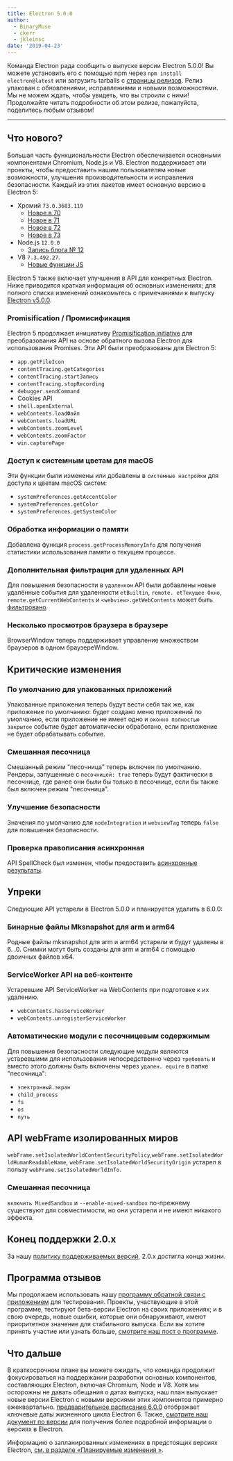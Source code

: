 ```yaml
---
title: Electron 5.0.0
author:
  - BinaryMuse
  - ckerr
  - jkleinsc
date: '2019-04-23'
---
```


Команда Electron рада сообщить о выпуске версии Electron 5.0.0! Вы можете установить его с помощью npm через `npm install electron@latest` или загрузить tarballs с [страницы релизов](https://github.com/electron/electron/releases/tag/v5.0.0). Релиз упакован с обновлениями, исправлениями и новыми возможностями. Мы не можем ждать, чтобы увидеть, что вы строили с ними! Продолжайте читать подробности об этом релизе, пожалуйста, поделитесь любым отзывом!

---

## Что нового?

Большая часть функциональности Electron обеспечивается основными компонентами Chromium, Node.js и V8. Electron поддерживает эти проекты, чтобы предоставить нашим пользователям новые возможности, улучшения производительности и исправления безопасности. Каждый из этих пакетов имеет основную версию в Electron 5:

- Хромий `73.0.3683.119`
  - [Новое в 70](https://developers.google.com/web/updates/2018/10/nic70)
  - [Новое в 71](https://developers.google.com/web/updates/2018/12/nic71)
  - [Новое в 72](https://developers.google.com/web/updates/2019/01/nic72)
  - [Новое в 73](https://developers.google.com/web/updates/2019/03/nic73)
- Node.js `12.0.0`
  - [Запись блога № 12](https://nodejs.org/en/blog/release/v12.0.0/)
- V8 `7.3.492.27`.
  - [Новые функции JS](https://twitter.com/mathias/status/1120700101637353473)

Electron 5 также включает улучшения в API для конкретных Electron. Ниже приводится краткая информация об основных изменениях; для полного списка изменений ознакомьтесь с примечаниями к выпуску [Electron v5.0.0](https://github.com/electron/electron/releases/tag/v5.0.0).

### Promisification / Промисификация

Electron 5 продолжает инициативу [Promisification initiative](https://github.com/electron/electron/blob/5-0-x/docs/api/promisification.md) для преобразования API на основе обратного вызова Electron для использования Promises. Эти API были преобразованы для Electron 5:
* `app.getFileIcon`
* `contentTracing.getCategories`
* `contentTracing.startЗапись`
* `contentTracing.stopRecording`
* `debugger.sendCommand`
* Cookies API
* `shell.openExternal`
* `webContents.loadФайл`
* `webContents.loadURL`
* `webContents.zoomLevel`
* `webContents.zoomFactor`
* `win.capturePage`

### Доступ к системным цветам для macOS

Эти функции были изменены или добавлены в `системные настройки` для доступа к цветам macOS систем:
* `systemPreferences.getAccentColor`
* `systemPreferences.getColor`
* `systemPreferences.getSystemColor`

### Обработка информации о памяти

Добавлена функция `process.getProcessMemoryInfo` для получения статистики использования памяти о текущем процессе.

### Дополнительная фильтрация для удаленных API

Для повышения безопасности в `удаленном` API были добавлены новые удалённые события для удаленности `etBuiltin`, `remote. etТекущее Окно`, `remote.getCurrentWebContents` и `<webview>.getWebContents` может быть [фильтровано](https://github.com/electron/electron/blob/master/docs/tutorial/security.md#13-disable-or-limit-creation-of-new-windows).

### Несколько просмотров браузера в браузере

BrowserWindow теперь поддерживает управление множеством браузеров в одном браузереWindow.

## Критические изменения

### По умолчанию для упакованных приложений

Упакованные приложения теперь будут вести себя так же, как приложение по умолчанию: будет создано меню приложений по умолчанию, если приложение не имеет одно и `оконно полностью закрытое` событие будет автоматически обработано, если приложение не будет обрабатывать событие.

### Смешанная песочница

Смешанный режим "песочница" теперь включен по умолчанию. Рендеры, запущенные с `песочницей: true` теперь будут фактически в песочнице, где ранее они были бы только в песочнице, если бы также был включен режим "песочница".

### Улучшение безопасности
Значения по умолчанию для `nodeIntegration` и `webviewTag` теперь `false` для повышения безопасности.

### Проверка правописания асинхронная

API SpellCheck был изменен, чтобы предоставить [асинхронные результаты](https://github.com/electron/electron/blob/5-0-x/docs/api/web-frame.md#webframesetspellcheckproviderlanguage-provider).

## Упреки

Следующие API устарели в Electron 5.0.0 и планируется удалить в 6.0.0:

### Бинарные файлы Mksnapshot для arm и arm64
Родные файлы mksnapshot для arm и arm64 устарели и будут удалены в 6. .0. Снимки могут быть созданы для arm и arm64 с помощью двоичных файлов x64.

### ServiceWorker API на веб-контенте
Устаревшие API ServiceWorker на WebContents при подготовке к их удалению.
* `webContents.hasServiceWorker`
* `webContents.unregisterServiceWorker`

### Автоматические модули с песочницевым содержимым
Для повышения безопасности следующие модули являются устаревшими для использования непосредственно через `требовать` и вместо этого должны быть включены через `удален. equire` в папке "песочница":
* `электронный.экран`
* `child_process`
* `fs`
* `os`
* `путь`

## API webFrame изолированных миров
`webFrame.setIsolatedWorldContentSecurityPolicy`,`webFrame.setIsolatedWorldHumanReadableName`, `webFrame.setIsolatedWorldSecurityOrigin` устарел в пользу `webFrame.setIsolatedWorldInfo`.

### Смешанная песочница
`включить MixedSandbox` и `--enable-mixed-sandbox` по-прежнему существуют для совместимости, но они устарели и не имеют никакого эффекта.

## Конец поддержки 2.0.x

За нашу [политику поддерживаемых версий](https://electronjs.org/docs/tutorial/support#supported-versions), 2.0.x достигла конца жизни.

## Программа отзывов

Мы продолжаем использовать нашу [программу обратной связи с приложением](https://electronjs.org/blog/app-feedback-program) для тестирования. Проекты, участвующие в этой программе, тестируют бета-версии Electron на своих приложениях; и в свою очередь, новые ошибки, которые они обнаруживают, имеют приоритетное значение для стабильного выпуска. Если вы хотите принять участие или узнать больше, [смотрите наш пост о программе](https://electronjs.org/blog/app-feedback-program).

## Что дальше

В краткосрочном плане вы можете ожидать, что команда продолжит фокусироваться на поддержании разработки основных компонентов, составляющих Electron, включая Chromium, Node и V8. Хотя мы осторожны не давать обещания о датах выпуска, наш план выпускает новые версии Electron с новыми версиями этих компонентов примерно ежеквартально. [предварительное расписание 6.0.0](https://electronjs.org/docs/tutorial/electron-timelines#600-release-schedule) отображает ключевые даты жизненного цикла Electron 6. Также, [смотрите наш документ по версии](https://electronjs.org/docs/tutorial/electron-versioning) для получения более подробной информации о версиях в Electron.

Информацию о запланированных изменениях в предстоящих версиях Electron, [см. в разделе «Планируемые изменения »](https://github.com/electron/electron/blob/master/docs/api/breaking-changes.md).
